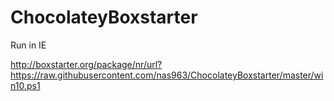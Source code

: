 # ChocolateyBoxstarter

Run in IE

http://boxstarter.org/package/nr/url?https://raw.githubusercontent.com/nas963/ChocolateyBoxstarter/master/win10.ps1

